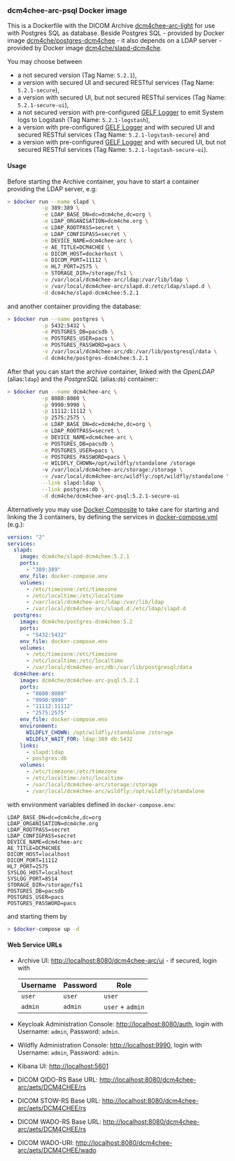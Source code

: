 ### dcm4chee-arc-psql Docker image

This is a Dockerfile with the DICOM Archive [dcm4chee-arc-light](https://github.com/dcm4che/dcm4chee-arc-light/wiki)
for use with Postgres SQL as database. Beside Postgres SQL - provided by Docker image
[dcm4che/postgres-dcm4chee](https://hub.docker.com/r/dcm4che/postgres-dcm4chee/) -  it also depends
on a LDAP server - provided by Docker image
[dcm4che/slapd-dcm4che](https://hub.docker.com/r/dcm4che/slapd-dcm4chee/).

You may choose between
- a not secured version (Tag Name: `5.2.1`),
- a version with secured UI and secured RESTful services (Tag Name: `5.2.1-secure`),
- a version with secured UI, but not secured RESTful services (Tag Name: `5.2.1-secure-ui`),
- a not secured version with pre-configured [GELF Logger](http://logging.paluch.biz/examples/wildfly.html)
  to emit System logs to Logstash (Tag Name: `5.2.1-logstash`),
- a version with pre-configured [GELF Logger](http://logging.paluch.biz/examples/wildfly.html) and with secured UI
  and secured RESTful services (Tag Name: `5.2.1-logstash-secure`) and
- a version with pre-configured [GELF Logger](http://logging.paluch.biz/examples/wildfly.html) and with secured UI,
  but not secured RESTful services (Tag Name: `5.2.1-logstash-secure-ui`).

#### Usage

Before starting the Archive container, you have to start a container providing the LDAP server, e.g:
```bash
> $docker run --name slapd \
           -p 389:389 \
           -e LDAP_BASE_DN=dc=dcm4che,dc=org \
           -e LDAP_ORGANISATION=dcm4che.org \
           -e LDAP_ROOTPASS=secret \
           -e LDAP_CONFIGPASS=secret \
           -e DEVICE_NAME=dcm4chee-arc \
           -e AE_TITLE=DCM4CHEE \
           -e DICOM_HOST=dockerhost \
           -e DICOM_PORT=11112 \
           -e HL7_PORT=2575 \
           -e STORAGE_DIR=/storage/fs1 \
           -v /var/local/dcm4chee-arc/ldap:/var/lib/ldap \
           -v /var/local/dcm4chee-arc/slapd.d:/etc/ldap/slapd.d \
           -d dcm4che/slapd-dcm4chee:5.2.1
````

and another container providing the database:
```bash
> $docker run --name postgres \
           -p 5432:5432 \
           -e POSTGRES_DB=pacsdb \
           -e POSTGRES_USER=pacs \
           -e POSTGRES_PASSWORD=pacs \
           -v /var/local/dcm4chee-arc/db:/var/lib/postgresql/data \
           -d dcm4che/postgres-dcm4chee:5.2.1
````

After that you can start the archive container, linked with the _OpenLDAP_ (alias:`ldap`) and
the _PostgreSQL_ (alias:`db`) container::
```bash
> $docker run --name dcm4chee-arc \
           -p 8080:8080 \
           -p 9990:9990 \
           -p 11112:11112 \
           -p 2575:2575 \
           -e LDAP_BASE_DN=dc=dcm4che,dc=org \
           -e LDAP_ROOTPASS=secret \
           -e DEVICE_NAME=dcm4chee-arc \
           -e POSTGRES_DB=pacsdb \
           -e POSTGRES_USER=pacs \
           -e POSTGRES_PASSWORD=pacs \
           -e WILDFLY_CHOWN=/opt/wildfly/standalone /storage
           -v /var/local/dcm4chee-arc/storage:/storage \
           -v /var/local/dcm4chee-arc/wildfly:/opt/wildfly/standalone \
           --link slapd:ldap \
           --link postgres:db \
           -d dcm4che/dcm4chee-arc-psql:5.2.1-secure-ui
```

Alternatively you may use [Docker Composite](https://docs.docker.com/compose/) to take care for
starting and linking the 3 containers, by defining the services in
[docker-compose.yml](https://raw.githubusercontent.com/dcm4che-dockerfiles/dcm4chee-arc-psql/master/docker-compose.yml)
(e.g.):

````yaml
version: "2"
services:
  slapd:
    image: dcm4che/slapd-dcm4chee:5.2.1
    ports:
      - "389:389"
    env_file: docker-compose.env
    volumes:
      - /etc/timezone:/etc/timezone
      - /etc/localtime:/etc/localtime
      - /var/local/dcm4chee-arc/ldap:/var/lib/ldap
      - /var/local/dcm4chee-arc/slapd.d:/etc/ldap/slapd.d
  postgres:
    image: dcm4che/postgres-dcm4chee:5.2
    ports:
      - "5432:5432"
    env_file: docker-compose.env
    volumes:
      - /etc/timezone:/etc/timezone
      - /etc/localtime:/etc/localtime
      - /var/local/dcm4chee-arc/db:/var/lib/postgresql/data
  dcm4chee-arc:
    image: dcm4che/dcm4chee-arc-psql:5.2.1
    ports:
      - "8080:8080"
      - "9990:9990"
      - "11112:11112"
      - "2575:2575"
    env_file: docker-compose.env
    environment:
      WILDFLY_CHOWN: /opt/wildfly/standalone /storage
      WILDFLY_WAIT_FOR: ldap:389 db:5432
    links:
      - slapd:ldap
      - postgres:db
    volumes:
      - /etc/timezone:/etc/timezone
      - /etc/localtime:/etc/localtime
      - /var/local/dcm4chee-arc/storage:/storage
      - /var/local/dcm4chee-arc/wildfly:/opt/wildfly/standalone
````

with environment variables defined in `docker-compose.env`:

````
LDAP_BASE_DN=dc=dcm4che,dc=org
LDAP_ORGANISATION=dcm4che.org
LDAP_ROOTPASS=secret
LDAP_CONFIGPASS=secret
DEVICE_NAME=dcm4chee-arc
AE_TITLE=DCM4CHEE
DICOM_HOST=localhost
DICOM_PORT=11112
HL7_PORT=2575
SYSLOG_HOST=localhost
SYSLOG_PORT=8514
STORAGE_DIR=/storage/fs1
POSTGRES_DB=pacsdb
POSTGRES_USER=pacs
POSTGRES_PASSWORD=pacs
````

and starting them by
```bash
> $docker-compose up -d
````

#### Web Service URLs
- Archive UI: <http://localhost:8080/dcm4chee-arc/ui> - if secured, login with

    Username | Password | Role
    --- | --- | ---
    `user` | `user` | `user`
    `admin` | `admin` | `user` + `admin`
- Keycloak Administration Console: <http://localhost:8080/auth>, login with Username: `admin`, Password: `admin`.
- Wildfly Administration Console: <http://localhost:9990>, login with Username: `admin`, Password: `admin`.
- Kibana UI: <http://localhost:5601>
- DICOM QIDO-RS Base URL: <http://localhost:8080/dcm4chee-arc/aets/DCM4CHEE/rs>
- DICOM STOW-RS Base URL: <http://localhost:8080/dcm4chee-arc/aets/DCM4CHEE/rs>
- DICOM WADO-RS Base URL: <http://localhost:8080/dcm4chee-arc/aets/DCM4CHEE/rs>
- DICOM WADO-URI: <http://localhost:8080/dcm4chee-arc/aets/DCM4CHEE/wado>
